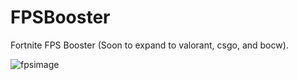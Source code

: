 # FPSBooster
Fortnite FPS Booster (Soon to expand to valorant, csgo, and bocw).

![fpsimage](https://user-images.githubusercontent.com/84999745/121607247-b38a9c00-ca1d-11eb-8e42-7fab4129bd14.png)


